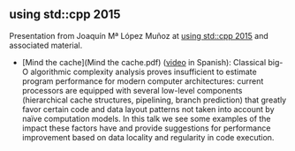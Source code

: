 using std::cpp 2015
-------------------

Presentation from Joaquín Mª López Muñoz at [using std::cpp 2015](http://usingstdcpp.org/using-stdcpp-2015/) and associated material.
* [Mind the cache](Mind the cache.pdf) ([video](https://www.youtube.com/watch?v=TipTVUGBFtY) in Spanish): Classical big-O algorithmic complexity analysis proves insufficient to estimate program performance for modern computer architectures: current processors are equipped with several low-level components (hierarchical cache structures, pipelining, branch prediction) that greatly favor certain code and data layout patterns not taken into account by naïve computation models. In this talk we see some examples of the impact these factors have and provide suggestions for performance improvement based on data locality and regularity in code execution.
